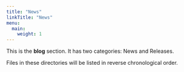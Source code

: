 ```yaml
---
title: "News"
linkTitle: "News"
menu:
  main:
    weight: 1
---
```



This is the **blog** section. It has two categories: News and Releases.

Files in these directories will be listed in reverse chronological order.

